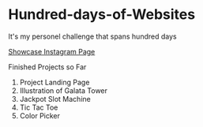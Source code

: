 # Hundred-days-of-Websites
It's my personel challenge that spans hundred days

[Showcase Instagram Page](https://www.instagram.com/hundredaysofwebsites)

Finished Projects so Far
1. Project Landing Page
2. Illustration of Galata Tower
3. Jackpot Slot Machine
4. Tic Tac Toe
5. Color Picker
